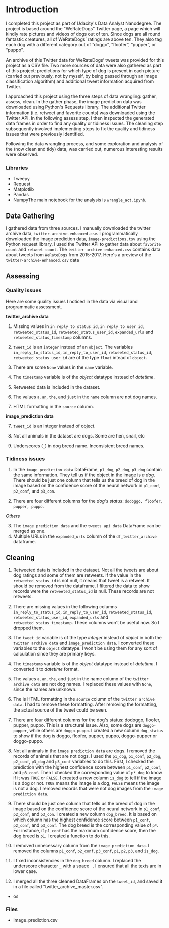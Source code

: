 # Introduction

I completed this project as part of Udacity's Data Analyst Nanodegree. The project is based around the "WeRateDogs" Twitter page, a page which will kindly rate pictures and videos of dogs out of ten. Since dogs are all round fantastic creatures, all of WeRateDogs’ ratings are above ten. They also tag each dog with a different category out of “doggo”, “floofer”, “pupper”, or “puppo”.

An archive of this Twitter data for WeRateDogs’ tweets was provided for this project as a CSV file. Two more sources of data were also gathered as part of this project: predictions for which type of dog is present in each picture (carried out previously, not by myself, by being passed through an image classification algorithm) and additional tweet information acquired from Twitter.

I approached this project using the three steps of data wrangling: gather, assess, clean. In the gather phase, the image prediction data was downloaded using Python's Requests library. The additional Twitter information (i.e. retweet and favorite counts) was downloaded using the Twitter API. In the following assess step, I then inspected the generated data frames in order to find any quality or tidiness issues. The cleaning step subsequently involved implementing steps to fix the quality and tidiness issues that were previously identified.

Following the data wrangling process, and some exploration and analysis of the (now clean and tidy) data, was carried out, numerous interesting results were observed.

### Libraries
- Tweepy
- Request 
- Matplotlib
- Pandas
- NumpyThe main notebook for the analysis is `wrangle_act.ipynb`.

## Data Gathering 
I gathered data from three sources. I manually downloaded the twitter archive data, `twitter-archive-enhanced.csv`. I programmatically downloaded the image prediction data, `image-predictions.tsv` using the Python request library. I used the Twitter API to gather data about `favorite count` and `retweet count`.   The `twitter-archive-enhanced.csv` contains data about tweets from `WeRateDogs` from 2015-2017. Here's a preview of the `twitter-archive-enhanced.csv` data

## Assessing

### Quality issues

Here are some quality issues I noticed in the data via visual and programmatic assessment.

**twitter_archive data**

1. Missing values in `in_reply_to_status_id`, `in_reply_to_user_id`, `retweeted_status_id`, `retweeted_status_user_id`, `expanded_urls` and `retweeted_status_timestamp` columns.

2. `tweet_id` is an `integer` instead of an `object`. The variables `in_reply_to_status_id`, `in_reply_to_user_id`, `retweeted_status_id`, `retweeted_status_user_id` are of the type `float` intead of `object`.

3. There are some `None` values in the `name` variable.

4. The `timestamp` variable is of the *object* datatype instead of *datetime*.

5. Retweeted data is included in the dataset.

6. The values `a`, `an`, `the`, and `just` in the `name` column are not dog names.

7. HTML formatting in the `source` column.


**image_prediction data**

7. `tweet_id` is an integer instead of object.

8. Not all animals in the dataset are dogs. Some are hen, snail, etc

9. Underscores (`_`) in dog breed name. Inconsistent breed names.


### Tidiness issues

1. In the `image prediction data` DataFrame, `p1_dog`, `p2_dog`, `p3_dog` contain the same information. They tell us if the object in the image is *a dog*. There should be just one column that tells us the breed of dog in the image based on the confidence score of the neural network in `p1_conf`, `p2_conf`, and `p3_con`.

2. There are four different columns for the *dog's status*: `dodoggo, floofer, pupper, puppo`. 

*Others*

3. The `image prediction data` and the `tweets api data` DataFrame can be merged as one.
4. Multiple URLs in the `expanded_urls` column of the `df_twitter_archive` dataframe.


## Cleaning

1. Retweeted data is included in the dataset. Not all the tweets are about dog ratings and some of them are retweets. If the value in the `retweeted_status_id` is not null, it means that tweet is a retweet. It should be removed from the dataframe. I filtered the data to show records were the `retweeted_status_id` is null. These records are not retweets.


2. There are missing values in the following columns `in_reply_to_status_id`, `in_reply_to_user_id`, `retweeted_status_id`, `retweeted_status_user_id`, `expanded_urls` and `retweeted_status_timestamp`. These columns won't be useful now. So I dropped them.


3. The `tweet_id` variable is of the type *integer* instead of *object* in both the `twitter archive data` and `image_prediction data`. I converted these variables to the `object` datatype. I won't be using them for any sort of calculation since they are primary keys. 


4. The `timestamp` variable is of the *object* datatype instead of *datetime*. I converted it to *datetime* format.


5. The values `a`, `an`, `the`, and `just` in the name column of the `twitter archive data` are not dog names. I replaced these values with `None`, since the names are unknown.

6. The is HTML formatting in the `source` column of the `twitter archive data`. I had to remove these formatting. After removing the formatting, the actual source of the tweet could be seen.


7. There are four different columns for the dog's status: dodoggo, floofer, pupper, puppo. This is a structural issue. Also, some dogs are `doggo-pupper`, while others are `doggo-puppo`. I created a new column `dog_status` to show if the dog is doggo, floofer, pupper, puppo, doggo-pupper or doggo-puppo.


8. Not all animals in the `image prediction data` are dogs. I removed the records of animals that are not dogs. I used the `p1_dog`, `p1_conf`, `p2_dog`, `p2_conf`, `p3_dog` and `p3_conf` variables to do this. First, I checked the prediction with the highest confidence score between `p1_conf`, `p2_conf`, and `p3_conf`. Then I checked the corresponding value of `p*_dog` to know if it was `TRUE` or `FALSE`. I created a new column `is_dog` to tell if the image is a dog or not. `TRUE` means the image is a dog, `FALSE` means the image is not a dog. I removed records that were not dog images from the `image prediction data`.



9. There should be just one column that tells us the breed of dog in the image based on the confidence score of the neural network in `p1_conf`, `p2_conf`, and `p3_con`. I created a new column `dog_breed`. It is based on which column has the highest confidence score between `p1_conf`, `p2_conf`, and `p3_conf`. The dog breed is the corresponding value of `p*`. For instance, if `p1_conf` has the maximum confidence score, then the dog breed is `p1`. I created a function to do this.



10. I removed unnecessary column from the `image prediction data`. I removed the columns `p1_conf`, `p2_conf`, `p3_conf`, `p1`, `p2`, `p3`, and `is_dog`.


11. I fixed inconsistencies in the `dog_breed` column. I replaced the underscore character `_` with a space ` `. I ensured that all the texts are in lower case.



12. I merged all the three cleaned DataFrames on the `tweet_id`, and saved it in a file called "twitter_archive_master.csv".
- os

### Files
- Image_prediction.csv 